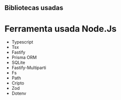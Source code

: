 ## Bibliotecas usadas

# Ferramenta usada Node.Js

- Typescript
- Tsx
- Fastify
- Prisma ORM
- SQLite
- Fastify-Multiparti
- Fs
- Path
- Cripto
- Zod
- Dotenv
